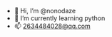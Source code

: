 - 👋 Hi, I’m @nonodaze
- 🌱 I’m currently learning python
- 📫 2634484028@qq.com

<!---
nonodaze/nonodaze is a ✨ special ✨ repository because its `README.md` (this file) appears on your GitHub profile.
You can click the Preview link to take a look at your changes.
--->

